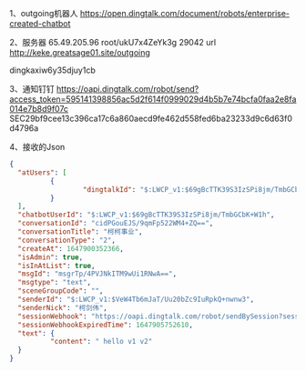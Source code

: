 1、outgoing机器人
https://open.dingtalk.com/document/robots/enterprise-created-chatbot


2、服务器
65.49.205.96
  root/ukU7x4ZeYk3g
  29042
url
http://keke.greatsage01.site/outgoing


dingkaxiw6y35djuy1cb

3、通知钉钉
https://oapi.dingtalk.com/robot/send?access_token=595141398856ac5d2f614f0999029d4b5b7e74bcfa0faa2e8fa014e7b8d9f07c
SEC29bf9cee13c396ca17c6a860aecd9fe462d558fed6ba23233d9c6d63f0d4796a



4、接收的Json
```json
{
  "atUsers": [
          {
                  "dingtalkId": "$:LWCP_v1:$69gBcTTK39S3IzSPi8jm/TmbGCbK+W1h"
          }
  ],
  "chatbotUserId": "$:LWCP_v1:$69gBcTTK39S3IzSPi8jm/TmbGCbK+W1h",
  "conversationId": "cidPGouEJS/9qmFp522WM4+ZQ==",
  "conversationTitle": "柯柯事业",
  "conversationType": "2",
  "createAt": 1647900352366,
  "isAdmin": true,
  "isInAtList": true,
  "msgId": "msgrTp/4PVJNkITM9wUi1RNwA==",
  "msgtype": "text",
  "sceneGroupCode": "",
  "senderId": "$:LWCP_v1:$VeW4Tb6mJaT/Uu20bZc9IuRpkQ+nwnw3",
  "senderNick": "柯剑伟",
  "sessionWebhook": "https://oapi.dingtalk.com/robot/sendBySession?session=79a59485922555dc661cb2e00fa7a61d",
  "sessionWebhookExpiredTime": 1647905752610,
  "text": {
          "content": " hello v1 v2"
  }
}
```